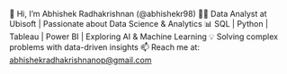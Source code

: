 👋 Hi, I’m Abhishek Radhakrishnan (@abhishekr98)
👨‍💻 Data Analyst at Ubisoft | Passionate about Data Science & Analytics
📊 SQL | Python | Tableau | Power BI | Exploring AI & Machine Learning
💡 Solving complex problems with data-driven insights
📫 Reach me at: abhishekradhakrishnanop@gmail.com

<!---
abhishekr98/abhishekr98 is a ✨ special ✨ repository because its `README.md` (this file) appears on your GitHub profile.
You can click the Preview link to take a look at your changes.
--->

